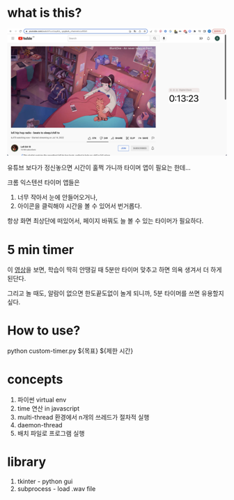 # what is this?

![image](/document/image.png)


유튜브 보다가 정신놓으면 시간이 훌쩍 가니까
타이머 앱이 필요는 한데...

크롬 익스텐션 타이머 앱들은 
1. 너무 작아서 눈에 안들어오거나,
2. 아이콘을 클릭해야 시간을 볼 수 있어서 번거롭다.


항상 화면 최상단에 떠있어서,
페이지 바꿔도 늘 볼 수 있는 타이머가 필요하다.



# 5 min timer 

이 [영상](https://www.youtube.com/watch?v=32y6Elr9i9U)을 보면, 
학습이 딱히 안땡길 때 5분만 타이머 맞추고 하면 의욕 생겨서 더 하게 된단다.

그리고 놀 때도, 알람이 없으면 한도끝도없이 놀게 되니까,
5분 타이머를 쓰면 유용할지 싶다.   


# How to use?

python custom-timer.py ${목표} ${제한 시간}



# concepts

1. 파이썬 virtual env
2. time 연산 in javascript 
3. multi-thread 환경에서 n개의 쓰레드가 절차적 실행 
4. daemon-thread
5. 배치 파일로 프로그램 실행


# library
1. tkinter - python gui
2. subprocess - load .wav file
